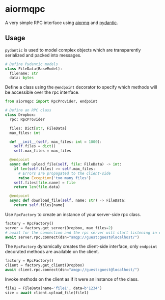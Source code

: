 # aiormqpc

A very simple RPC interface using [aiormq](https://github.com/mosquito/aiormq)
and [pydantic](https://github.com/samuelcolvin/pydantic).

## Usage

`pydantic` is used to model complex objects which are transparently serialized
and packed into messages.

```python
# Define Pydantic models
class FileData(BaseModel):
  filename: str
  data: bytes
```

Define a class using the `@endpoint` decorator to specify which methods will be
accessible over the rpc interface.

```python
from aiormqpc import RpcProvider, endpoint

# Define an RPC class
class Dropbox:
  rpc: RpcProvider

  files: Dict[str, FileData]
  max_files: int

  def __init__(self, max_files: int = 1000):
    self.files = dict()
    self.max_files = max_files

  @endpoint
  async def upload_file(self, file: FileData) -> int:
    if len(self.files) >= self.max_files:
      # Errors are propagated to the client-side
      raise Exception('too many files')
    self.files[file.name] = file
    return len(file.data)

  @endpoint
  async def download_file(self, name: str) -> FileData:
    return self.files[name]
```

Use `RpcFactory` to create an instance of your server-side rpc class.

```python
factory = RpcFactory()
server = factory.get_server(Dropbox, max_files=2)
# await for the connection and the rpc server will start listening in current event loop
await server.rpc.connect(dsn="amqp://guest:guest@localhost/")
```

The `RpcFactory` dynamically creates the client-side interface, only `endpoint`
decorated methods are available on the client.

```python
factory = RpcFactory()
client = factory.get_client(Dropbox)
await client.rpc.connect(dsn="amqp://guest:guest@localhost/")
```

Invoke methods on the client as if it were an instance of the class.

```python
file1 = FileData(name='file1', data=b'1234')
size = await client.upload_file(file1)
```

